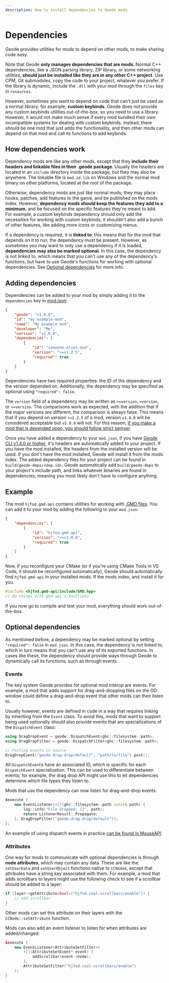 ```yaml
---
description: How to install dependencies to Geode mods
---
```


# Dependencies

Geode provides utilities for mods to depend on other mods, to make sharing code easy.

Note that Geode **only manages dependencies that are mods**. Normal C++ dependencies, like a JSON parsing library, ZIP library, or some networking utilities, **should just be installed like they are in any other C++ project**. Use CPM, Git submodules, copy the code to your project, whatever you prefer. If the library is dynamic, include the `.dll` with your mod through the `files` key in `resources`. 

However, sometimes you want to depend on code that can't just be used as a normal library; for example, **custom keybinds**. Geode does not provide any custom keybinds utilities out-of-the-box, so you need to use a library. However, it would not make much sense if every mod bundled their own incompatible systems for dealing with custom keybinds. Instead, there should be one mod that just adds the functionality, and then other mods can depend on that mod and call its functions to add keybinds.

## How dependencies work

Dependency mods are like any other mods, except that they **include their headers and linkable files in their .geode package**. Usually the headers are located in an `include` directory inside the package, but they may also be anywhere. The linkable file is `mod.id.lib` on Windows and the normal mod binary on other platforms, located at the root of the package.

Otherwise, dependency mods are just like normal mods; they may place hooks, patches, add features to the game, and be published on the mods index. However, **dependency mods should keep the features they add to a minimum**, and be focused on the specific features they're meant to add. For example, a custom keybinds dependency should only add the necessities for working with custom keybinds; it shouldn't also add a bunch of other features, like adding more icons or customizing menus.

If a dependency is required, it is **linked to**; this means that for the mod that depends on it to run, the dependency must be present. However, as sometimes you may want to only use a dependency if it is loaded, **dependencies may also be marked optional**. In this case, the dependency is not linked to, which means that you can't use any of the dependency's functions, but have to use Geode's functions for working with optional dependencies. See [Optional dependencies](#optional-dependencies) for more info.

## Adding dependencies

Dependencies can be added to your mod by simply adding it to the `dependencies` key in [mod.json](/mods/configuring.md):

```json
{
    "geode": "v1.0.0",
    "id": "my.example-mod",
    "name": "My example mod",
    "developer": "Me",
    "version": "v1.0.0",
    "dependencies": [
        {
            "id": "someone-elses.mod",
            "version": ">=v1.2.5",
            "required": true
        }
    ]
}
```

Dependencies have two required properties: the ID of the dependency and the version depended on. Additionally, the dependency may be specified as optional using `"required": false`.

The `version` field of a dependency may be written as `>=version`, `=version`, or `<=version`. The comparisons work as expected, with the addition that if the major versions are different, the comparison is always false. This means that if you depend on version `>=1.2.5` of a mod, version `v1.8.0` will be considered acceptable but `v2.0.0` will not. For this reason, [if you make a mod that is depended upon, you should follow strict semver](https://semver.org).

Once you have added a dependency to your `mod.json`, if you have [Geode CLI v1.4.0 or higher](/geode/installcli), it's headers are automatically added to your project. If you have the mod installed, the headers from the installed version will be used. If you don't have the mod installed, Geode will install it from the mods index. The added dependency files for your project can be found in `build/geode-deps/<dep.id>`. Geode automatically add `build/geode-deps` to your project's include path, and links whatever binaries are found in dependencies, meaning you most likely don't have to configure anything.

## Example

The mod `hjfod.gmd-api` contains utilities for working with [.GMD files](https://fileinfo.com/extension/gmd). You can add it to your mod by adding the following to your `mod.json`:

```json
{
    "dependencies": [
        {
            "id": "hjfod.gmd-api",
            "version": ">=v1.0.0",
            "required": true
        }
    ]
}
```

Now, if you reconfigure your CMake (or if you're using CMake Tools in VS Code, it should be reconfigured automatically), Geode should automatically find `hjfod.gmd-api` in your installed mods. If the mods index, and install it for you.

```cpp
#include <hjfod.gmd-api/include/GMD.hpp>
// do things with gmd-api's functions
```

If you now go to compile and test your mod, everything should work out-of-the-box.

## Optional dependencies

As mentioned before, a dependency may be marked optional by setting `"required": false` in `mod.json`. In this case, the dependency is not linked to, which in turn means that you can't use any of its exported functions. In cases like these, the dependency should provide ways through Geode to dynamically call its functions, such as through events.

### Events

The key system Geode provides for optional mod interop are events. For example, a mod that adds support for drag-and-dropping files on the GD window could define a drag-and-drop event that other mods can then listen to.

Usually however, events are defined in code in a way that requires linking by inheriting from the `Event` class. To avoid this, mods that want to support being used optionally should also provide events that are specializations of the `DispatchEvent` class:

```cpp
using DragDropEvent = geode::DispatchEvent<ghc::filesystem::path>;
using DragDropFilter = geode::DispatchFilter<ghc::filesystem::path>;

// Posting events in source
DragDropEvent("geode.drag-drop/default", "path/to/file").post();
```

All `DispatchEvent`s have an associated ID, which is specific for each `DispatchEvent` specialization. This can be used to differentiate between events; for example, the drag drop API might use this to let dependencies determine which file types they listen to.

Mods that use the dependency can now listen for drag-and-drop events:

```cpp
$execute {
    new EventListener(+[](ghc::filesystem::path const& path) {
        log::info("File dropped: {}", path);
        return ListenerResult::Propagate;
    }, DragDropFilter("geode.drag-drop/default"));
};
```

An example of using dispatch events in practice [can be found in MouseAPI](https://github.com/geode-sdk/MouseAPI/blob/main/src/test.cpp#L54-L94).

### Attributes

One way for mods to communicate with optional dependencies is through **node attributes**, which may contain any data. These are like the `setUserData` and `setUserObject` functions native to `CCNode`s, except that attributes have a string key associated with them. For example, a mod that adds scrollbars to layers might use the following check to see if a scrollbar should be added to a layer:

```cpp
if (layer->getAttribute<bool>("hjfod.cool-scrollbars/enable")) {
    // add scrollbar
}
```

Other mods can set this attribute on their layers with the `CCNode::setAttribute` function.

Mods can also add an event listener to listen for when attributes are added/changed:

```cpp
$execute {
    new EventListener<AttributeSetFilter>(
        +[](AttributeSetEvent* event) {
            addScrollbar(event->node);
        },
        AttributeSetFilter("hjfod.cool-scrollbars/enable")
    );
}
```
